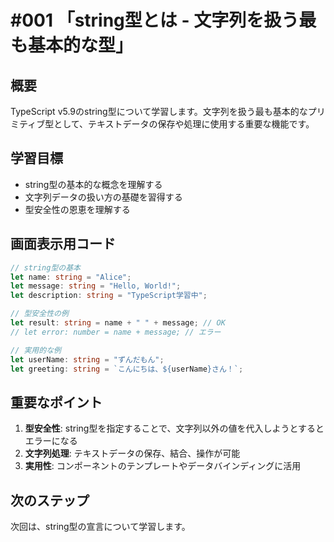 # #001 「string型とは - 文字列を扱う最も基本的な型」

## 概要
TypeScript v5.9のstring型について学習します。文字列を扱う最も基本的なプリミティブ型として、テキストデータの保存や処理に使用する重要な機能です。

## 学習目標
- string型の基本的な概念を理解する
- 文字列データの扱い方の基礎を習得する
- 型安全性の恩恵を理解する

## 画面表示用コード

```typescript
// string型の基本
let name: string = "Alice";
let message: string = "Hello, World!";
let description: string = "TypeScript学習中";

// 型安全性の例
let result: string = name + " " + message; // OK
// let error: number = name + message; // エラー

// 実用的な例
let userName: string = "ずんだもん";
let greeting: string = `こんにちは、${userName}さん！`;
```

## 重要なポイント
1. **型安全性**: string型を指定することで、文字列以外の値を代入しようとするとエラーになる
2. **文字列処理**: テキストデータの保存、結合、操作が可能
3. **実用性**: コンポーネントのテンプレートやデータバインディングに活用

## 次のステップ
次回は、string型の宣言について学習します。

